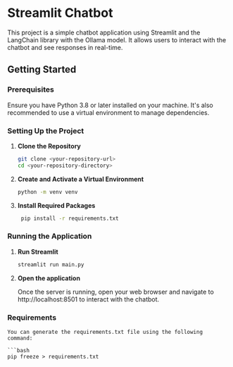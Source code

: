 # Streamlit Chatbot

This project is a simple chatbot application using Streamlit and the LangChain library with the Ollama model. It allows users to interact with the chatbot and see responses in real-time.

## Getting Started

### Prerequisites

Ensure you have Python 3.8 or later installed on your machine. It's also recommended to use a virtual environment to manage dependencies.

### Setting Up the Project

1. **Clone the Repository**

   ```bash
   git clone <your-repository-url>
   cd <your-repository-directory>

2. **Create and Activate a Virtual Environment**

    ```bash
    python -m venv venv

3. **Install Required Packages**
   
   ```bash
    pip install -r requirements.txt

### Running the Application

1. **Run Streamlit**
    
    ```bash
    streamlit run main.py


2.  **Open the application**

    Once the server is running, open your web browser and navigate to http://localhost:8501 to interact with the chatbot.

### Requirements

    You can generate the requirements.txt file using the following command:
    
    ```bash
    pip freeze > requirements.txt
